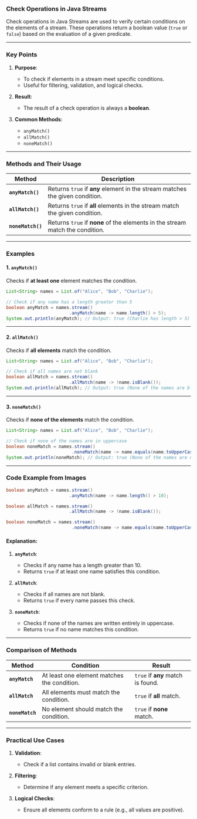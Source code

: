 ### **Check Operations in Java Streams**

Check operations in Java Streams are used to verify certain conditions on the elements of a stream. These operations return a boolean value (`true` or `false`) based on the evaluation of a given predicate.

---

### **Key Points**

1. **Purpose**:
   - To check if elements in a stream meet specific conditions.
   - Useful for filtering, validation, and logical checks.

2. **Result**:
   - The result of a check operation is always a **boolean**.

3. **Common Methods**:
   - `anyMatch()`
   - `allMatch()`
   - `noneMatch()`

---

### **Methods and Their Usage**

| **Method**           | **Description**                                                                 |
|-----------------------|---------------------------------------------------------------------------------|
| **`anyMatch()`**      | Returns `true` if **any** element in the stream matches the given condition.    |
| **`allMatch()`**      | Returns `true` if **all** elements in the stream match the given condition.     |
| **`noneMatch()`**     | Returns `true` if **none** of the elements in the stream match the condition.   |

---

### **Examples**

#### 1. **`anyMatch()`**
Checks if **at least one** element matches the condition.

```java
List<String> names = List.of("Alice", "Bob", "Charlie");

// Check if any name has a length greater than 5
boolean anyMatch = names.stream()
                        .anyMatch(name -> name.length() > 5);
System.out.println(anyMatch); // Output: true (Charlie has length > 5)
```

---

#### 2. **`allMatch()`**
Checks if **all elements** match the condition.

```java
List<String> names = List.of("Alice", "Bob", "Charlie");

// Check if all names are not blank
boolean allMatch = names.stream()
                        .allMatch(name -> !name.isBlank());
System.out.println(allMatch); // Output: true (None of the names are blank)
```

---

#### 3. **`noneMatch()`**
Checks if **none of the elements** match the condition.

```java
List<String> names = List.of("Alice", "Bob", "Charlie");

// Check if none of the names are in uppercase
boolean noneMatch = names.stream()
                         .noneMatch(name -> name.equals(name.toUpperCase()));
System.out.println(noneMatch); // Output: true (None of the names are uppercase)
```

---

### **Code Example from Images**

```java
boolean anyMatch = names.stream()
                        .anyMatch(name -> name.length() > 10);

boolean allMatch = names.stream()
                        .allMatch(name -> !name.isBlank());

boolean noneMatch = names.stream()
                         .noneMatch(name -> name.equals(name.toUpperCase()));
```

#### Explanation:
1. **`anyMatch`**:
   - Checks if any name has a length greater than 10.
   - Returns `true` if at least one name satisfies this condition.

2. **`allMatch`**:
   - Checks if all names are not blank.
   - Returns `true` if every name passes this check.

3. **`noneMatch`**:
   - Checks if none of the names are written entirely in uppercase.
   - Returns `true` if no name matches this condition.

---

### **Comparison of Methods**

| **Method**      | **Condition**                                               | **Result**                          |
|------------------|-------------------------------------------------------------|--------------------------------------|
| **`anyMatch`**   | At least one element matches the condition.                 | `true` if **any** match is found.   |
| **`allMatch`**   | All elements must match the condition.                      | `true` if **all** match.            |
| **`noneMatch`**  | No element should match the condition.                      | `true` if **none** match.           |

---

### **Practical Use Cases**

1. **Validation**:
   - Check if a list contains invalid or blank entries.

2. **Filtering**:
   - Determine if any element meets a specific criterion.

3. **Logical Checks**:
   - Ensure all elements conform to a rule (e.g., all values are positive).


